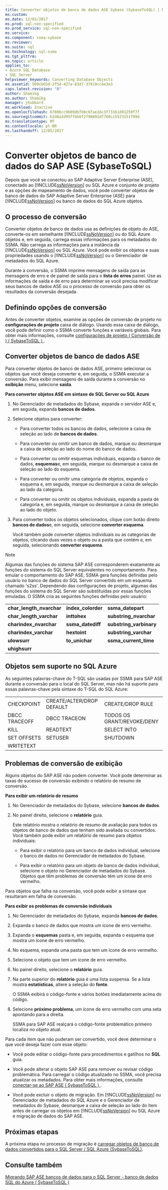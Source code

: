 ```yaml
---
title: Converter objetos de banco de dados ASE Sybase (SybaseToSQL) | Microsoft Docs
ms.custom: 
ms.date: 12/01/2017
ms.prod: sql-non-specified
ms.prod_service: sql-non-specified
ms.service: 
ms.component: ssma-sybase
ms.reviewer: 
ms.suite: sql
ms.technology: sql-ssma
ms.tgt_pltfrm: 
ms.topic: article
applies_to:
- Azure SQL Database
- SQL Server
helpviewer_keywords: Converting Database Objects
ms.assetid: 509cb65d-2f54-427a-83d7-37919cc4e3e3
caps.latest.revision: "8"
author: Shamikg
ms.author: Shamikg
manager: jhubbard
ms.workload: Inactive
ms.openlocfilehash: 67806cc9609d6fb0c6fae16c3f73161d91259f7f
ms.sourcegitcommit: b2d8a2d95ffbb6f2f98692d7760cc5523151f99d
ms.translationtype: MT
ms.contentlocale: pt-BR
ms.lasthandoff: 12/05/2017
---
```

# <a name="converting-sap-ase-database-objects-sybasetosql"></a>Converter objetos de banco de dados do SAP ASE (SybaseToSQL)
Depois que você se conectou ao SAP Adaptive Server Enterprise (ASE), conectado ao [!INCLUDE[ssNoVersion](../../includes/ssnoversion_md.md)] ou SQL Azure e conjunto de projeto e as opções de mapeamento de dados, você pode converter objetos de banco de dados do SAP Adaptive Server Enterprise (ASE) para [!INCLUDE[ssNoVersion](../../includes/ssnoversion_md.md)] ou banco de dados do SQL Azure objetos.  
  
## <a name="the-conversion-process"></a>O processo de conversão  
Converter objetos de banco de dados usa as definições de objeto do ASE, converte-os em semelhante [!INCLUDE[ssNoVersion](../../includes/ssnoversion_md.md)] ou do SQL Azure objetos e, em seguida, carrega essas informações para os metadados do SSMA. Não carrega as informações para a instância da [!INCLUDE[ssNoVersion](../../includes/ssnoversion_md.md)] ou SQL Azure. Você pode exibir os objetos e suas propriedades usando o [!INCLUDE[ssNoVersion](../../includes/ssnoversion_md.md)] ou o Gerenciador de metadados do SQL Azure.
  
Durante a conversão, o SSMA imprime mensagens de saída para as mensagens de erro e de painel de saída para o **lista de erros** painel. Use as informações de saída e de erro para determinar se você precisa modificar seus bancos de dados ASE ou o processo de conversão para obter os resultados da conversão desejada.  
  
## <a name="setting-conversion-options"></a>Definindo opções de conversão  
Antes de converter objetos, examine as opções de conversão de projeto no **configurações de projeto** caixa de diálogo. Usando essa caixa de diálogo, você pode definir como o SSMA converte funções e variáveis globais. Para obter mais informações, consulte [configurações de projeto &#40; Conversão de &#41; &#40; SybaseToSQL &#41; ](../../ssma/sybase/project-settings-conversion-sybasetosql.md).  
  
## <a name="converting-ase-database-objects"></a>Converter objetos de banco de dados ASE  
Para converter objetos de banco de dados ASE, primeiro selecionar os objetos que você deseja converter e, em seguida, o SSMA executar a conversão. Para exibir mensagens de saída durante a conversão no **exibição** menu, selecione **saída**.  
  
**Para converter objetos ASE em sintaxe de SQL Server ou SQL Azure**  
  
1.  No Gerenciador de metadados do Sybase, expanda o servidor ASE e, em seguida, expanda **bancos de dados**.  
  
2.  Selecione objetos para converter:  
  
    -   Para converter todos os bancos de dados, selecione a caixa de seleção ao lado de **bancos de dados**.  
  
    -   Para converter ou omitir um banco de dados, marque ou desmarque a caixa de seleção ao lado do nome do banco de dados.  
  
    -   Para converter ou omitir esquemas individuais, expanda o banco de dados, **esquemas**e, em seguida, marque ou desmarque a caixa de seleção ao lado do esquema.  
  
    -   Para converter ou omitir uma categoria de objetos, expanda o esquema e, em seguida, marque ou desmarque a caixa de seleção ao lado da categoria.  
  
    -   Para converter ou omitir os objetos individuais, expanda a pasta de categoria e, em seguida, marque ou desmarque a caixa de seleção ao lado do objeto.  
  
3.  Para converter todos os objetos selecionados, clique com botão direito **bancos de dados**e, em seguida, selecione **converter esquema**.  
  
    Você também pode converter objetos individuais ou as categorias de objetos, clicando duas vezes o objeto ou a pasta que contém e, em seguida, selecionando **converter esquema**.  
  
> [!NOTE]  
> Algumas das funções do sistema SAP ASE corresponderem exatamente as funções do sistema do SQL Server equivalentes no comportamento. Para emular o comportamento do SAP ASE, SSMA gera funções definidas pelo usuário no banco de dados do SQL Server convertido em um esquema chamado 's2ss'. Dependendo das configurações de projeto, algumas das funções do sistema do SQL Server são substituídas por essas funções emuladas. O SSMA cria as seguintes funções definidas pelo usuário:  
  
||||  
|-|-|-|  
|**char_length_nvarchar**|**index_colorder**|**ssma_datepart**|  
|**char_length_varchar**|**inttohex**|**substring_nvarchar**|  
|**charindex_nvarchar**|**ssma_datediff**|**substring_varbinary**|  
|**charindex_varchar**|**hextoint**|**substring_varchar**|  
|**ulowsurr**|**to_unichar**|**ssma_current_time**|  
|**uhighsurr**|||  
  
## <a name="objects-not-supported-in-azure-sql"></a>Objetos sem suporte no SQL Azure  
As seguintes palavras-chave do T-SQL são usadas por SSMA para SAP ASE durante a conversão para o local do SQL Server, mas não há suporte para essas palavras-chave pela sintaxe do T-SQL do SQL Azure:  
  
||||  
|-|-|-|  
|CHECKPOINT|CREATE/ALTER/DROP DEFAULT|CREATE/DROP RULE|  
|DBCC TRACEOFF|DBCC TRACEON|TODOS OS GRANT/REVOKE/DENY|  
|KILL|READTEXT|SELECT INTO|  
|SET OFFSETS|SETUSER|SHUTDOWN|  
|WRITETEXT|||  
  
## <a name="viewing-conversion-problems"></a>Problemas de conversão de exibição  
Alguns objetos do SAP ASE não podem converter. Você pode determinar as taxas de sucesso de conversão exibindo o relatório de resumo de conversão.  
  
**Para exibir um relatório de resumo**  
  
1.  No Gerenciador de metadados do Sybase, selecione **bancos de dados**.  
  
2.  No painel direito, selecione o **relatório** guia.  
  
    Este relatório mostra o relatório de resumo de avaliação para todos os objetos de banco de dados que tenham sido avaliada ou convertidos. Você também pode exibir um relatório de resumo para objetos individuais:  
  
    -   Para exibir o relatório para um banco de dados individual, selecione o banco de dados no Gerenciador de metadados do Sybase.  
  
    -   Para exibir o relatório para um objeto de banco de dados individual, selecione o objeto no Gerenciador de metadados do Sybase. Objetos que têm problemas de conversão têm um ícone de erro vermelho.  
  
Para objetos que falha na conversão, você pode exibir a sintaxe que resultaram em falha de conversão.  
  
**Para exibir os problemas de conversão individuais**  
  
1.  No Gerenciador de metadados do Sybase, expanda **bancos de dados**.  
  
2.  Expanda o banco de dados que mostra um ícone de erro vermelho.  
  
3.  Expanda o **esquemas** pasta e, em seguida, expanda o esquema que mostra um ícone de erro vermelho.  
  
4.  No esquema, expanda uma pasta que tem um ícone de erro vermelho.  
  
5.  Selecione o objeto que tem um ícone de erro vermelho.  
  
6.  No painel direito, selecione o **relatório** guia.  
  
7.  Na parte superior do **relatório** guia é uma lista suspensa. Se a lista mostra **estatísticas**, altere a seleção do **fonte**.  
  
    O SSMA exibirá o código-fonte e vários botões imediatamente acima do código.  
  
8.  Selecione **próximo problema**, um ícone de erro vermelho com uma seta apontando para a direita.  
  
    SSMA para SAP ASE realçará o código-fonte problemático primeiro localiza no objeto atual.  
  
Para cada item que não puderam ser convertido, você deve determinar o que você deseja fazer com esse objeto:  
  
-   Você pode editar o código-fonte para procedimentos e gatilhos no **SQL** guia.  
  
-   Você pode alterar o objeto SAP ASE para remover ou revisar código problemática. Para carregar o código atualizado no SSMA, você precisa atualizar os metadados. Para obter mais informações, consulte [conectar-se ao SAP ASE &#40; SybaseToSQL &#41; ](../../ssma/sybase/connecting-to-sybase-ase-sybasetosql.md).  
  
-   Você pode excluir o objeto de migração. Em [!INCLUDE[ssNoVersion](../../includes/ssnoversion_md.md)] ou Gerenciador de metadados do SQL Azure e o Gerenciador de metadados do Sybase, desmarque a caixa de seleção ao lado do item antes de carregar os objetos em [!INCLUDE[ssNoVersion](../../includes/ssnoversion_md.md)] ou SQL Azure e migração de dados do SAP ASE.  
  
## <a name="next-steps"></a>Próximas etapas  
A próxima etapa no processo de migração é [carregar objetos de banco de dados convertidos para o SQL Server / SQL Azure (SybaseToSQL)](http://msdn.microsoft.com/en-us/4c59256f-99a8-4351-9559-a455813dbd06).  
  
## <a name="see-also"></a>Consulte também  
[Migrando SAP ASE bancos de dados para o SQL Server - banco de dados SQL do Azure &#40; SybaseToSQL &#41;](../../ssma/sybase/migrating-sybase-ase-databases-to-sql-server-azure-sql-db-sybasetosql.md)  
  
